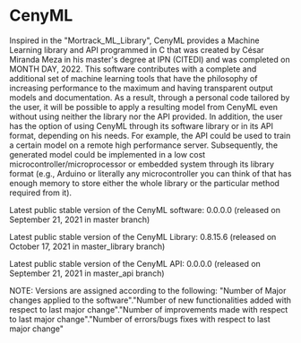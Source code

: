 # CenyML
Inspired in the "Mortrack_ML_Library", CenyML provides a Machine Learning library and API programmed in C that was created by César Miranda Meza in his master's degree at IPN (CITEDI) and was completed on MONTH DAY, 2022. This software contributes with a complete and additional set of machine learning tools that have the philosophy of increasing performance to the maximum and having transparent output models and documentation. As a result, through a personal code tailored by the user, it will be possible to apply a resulting model from CenyML even without using neither the library nor the API provided. In addition, the user has the option of using CenyML through its software library or in its API format, depending on his needs. For example, the API could be used to train a certain model on a remote high performance server. Subsequently, the generated model could be implemented in a low cost microcontroller/microprocessor or embedded system through its library format (e.g., Arduino or literally any microcontroller you can think of that has enough memory to store either the whole library or the particular method required from it).

Latest public stable version of the CenyML software: 0.0.0.0 (released on September 21, 2021 in master branch)

Latest public stable version of the CenyML Library: 0.8.15.6 (released on October 17, 2021 in master_library branch)

Latest public stable version of the CenyML API: 0.0.0.0 (released on September 21, 2021 in master_api branch)

NOTE: Versions are assigned according to the following: "Number of Major changes applied to the software"."Number of new functionalities added with respect to last major change"."Number of improvements made with respect to last major change"."Number of errors/bugs fixes with respect to last major change"
